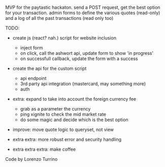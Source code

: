 MVP for the paytastic hackaton. send a POST request, get the best option for your transaction. admin forms to define the various quotes (read-only) and a log of all the past transactions (read only too)


TODO:
 - create js (react? nah.) script for website inclusion
    - inject form
    - on click, call the ashwort api, update form to show 'in progress'
    - on successfull callback, update the form with a success
    
 - create the api for the custom script
    - api endpoint
    - 3rd party api integration (mastercard, may something more)
    - auth
    
 - extra: expand to take into account the foreign currency fee
    - grab as a parameter the currency
    - ping xignite to check the mid market rate
    - do some magic and decide which is the best option
    
 - improve: move quote logic to queryset, not view
 
 - extra extra: more robust error and security handling
 
 - extra extra extra: make coffee
 
 
 Code by Lorenzo Turrino
